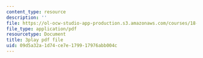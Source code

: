 ```yaml
---
content_type: resource
description: ''
file: https://ol-ocw-studio-app-production.s3.amazonaws.com/courses/18-03-differential-equations-spring-2010/09d5a32a1d74ce7e179917976abb004c_UJG0f0BSX14.pdf
file_type: application/pdf
resourcetype: Document
title: 3play pdf file
uid: 09d5a32a-1d74-ce7e-1799-17976abb004c
---
```

